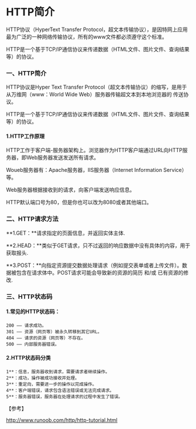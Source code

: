 # HTTP简介

HTTP协议（HyperText Transfer Protocol，超文本传输协议），是因特网上应用最为广泛的一种网络传输协议，所有的www文件都必须遵守这个标准。

HTTP是一个基于TCP/IP通信协议来传递数据（HTML文件、图片文件、查询结果等）的协议。

### 一、HTTP简介

HTTP协议是Hyper Text Transfer Protocol（超文本传输协议）的缩写，是用于从万维网（www：World Wide Web）服务器传输超文本到本地浏览器的
传送协议。

HTTP是一个基于TCP/IP通信协议来传递数据（HTML文件、图片文件、查询结果等）的协议。

#### 1.HTTP工作原理

HTTP工作于客户端-服务器架构上。浏览器作为HTTP客户端通过URL向HTTP服务器，即Web服务器发送发送所有请求。

Woueb服务器有：Apache服务器，IIS服务器（Internet Information Service）等。

Web服务器根据接收到的请求，向客户端发送响应信息。

HTTP默认端口号为80，但是你也可以改为8080或者其他端口。

### 二、HTTP请求方法

**1.GET：**请求指定的页面信息，并返回实体主体.

**2.HEAD：**类似于GET请求，只不过返回的响应数据中没有具体的内容，用于获取报头.

**3.POST：**向指定资源提交数据处理请求（例如提交表单或者上传文件）。数据被包含在请求体中。POST请求可能会导致新的资源的简历 和/或 已有资源的修改.

### 三、HTTP状态码

#### 1.常见的HTTP状态码：
    
    200 —— 请求成功。
    301 —— 资源（网页等）被永久转移到其它URL。
    404 —— 请求的资源（网页等）不存在。
    500 —— 内部服务器错误。
    
#### 2.HTTP状态码分类

    1**：信息，服务器收到请求，需要请求者继续操作。
    2**：成功，操作被成功接收并处理。
    3**：重定向，需要进一步的操作以完成操作。
    4**：客户端错误，请求包含语法错误或无法完成请求。
    5**：服务器错误，服务器在处理请求的过程中发生了错误。
    
    
【参考】

http://www.runoob.com/http/http-tutorial.html
